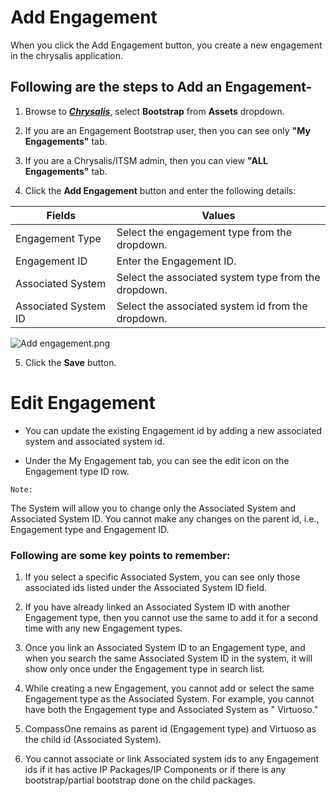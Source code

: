 # Add Engagement

When you click the Add Engagement button, you create a new engagement in the chrysalis application.

## Following are the steps to Add an Engagement-

1. Browse to **_[Chrysalis](https://aka.ms/chrysalis)_**, select **Bootstrap** from **Assets** dropdown.

2. If you are an Engagement Bootstrap user, then you can see only **"My Engagements"** tab.

3. If you are a Chrysalis/ITSM admin, then you can view **"ALL Engagements"** tab.

4. Click the **Add Engagement** button and enter the following details:

|**Fields**| **Values** |
|--|--|
| Engagement Type | Select the engagement type from the dropdown. |
| Engagement ID | Enter the Engagement ID. |
| Associated System | Select the associated system type from the dropdown. |
| Associated System ID | Select the associated system id from the dropdown. |

![Add engagement.png](/.attachments/Add%20engagement-63d66479-8125-42de-954b-b0fb4732dc3d.png)

5. Click the **Save** button.

# Edit Engagement

- You can update the existing Engagement id by adding a new associated system and associated system id.

- Under the My Engagement tab, you can see the edit icon on the Engagement type ID row.

`Note:` 

The System will allow you to change only the Associated System and Associated System ID. You cannot make any changes on the parent id, i.e., Engagement type and Engagement ID.

### Following are some key points to remember:

1. If you select a specific Associated System, you can see only those associated ids listed under the Associated System ID field.

1. If you have already linked an Associated System ID with another Engagement type, then you cannot use the same to add it for a second time with any new Engagement types.

1. Once you link an Associated System ID to an Engagement type, and when you search the same Associated System ID in the system, it will show only once under the Engagement type in search list.

1. While creating a new Engagement, you cannot add or select the same Engagement type as the Associated System. For example, you cannot have both the Engagement type and Associated System as " Virtuoso."

1. CompassOne remains as parent id (Engagement type) and Virtuoso as the child id (Associated System).

1. You cannot associate or link Associated system ids to any Engagement ids if it has active IP Packages/IP Components or if there is any bootstrap/partial bootstrap done on the child packages.

